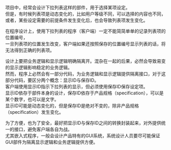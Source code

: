 
项目中，经常会设计下拉列表这样的部件，用于选择某项设定。  
但是，有时候列表项是动态变化的，比如用户等级不同，可以选择的内容也不同，  
或者，某些设定需要的前提条件发生变化后，也会导致列表项发生变化。  

在程序设计上，使用下拉列表的程序（客户端）一定不能简简单单的记录列表项的位置编号，  
一旦列表项的位置发生改变，客户端如果还按照保存的位置编号显示列表的话，将无法得到正确的列表项。  

设计上要把业务逻辑和显示逻辑明确隔离开。混杂在一起的后果，必然会导致易变的显示逻辑影响稳定的业务逻辑。  
然而，程序上必然会有一部分代码，为业务逻辑和显示逻辑提供隔离接口，对于这部分代码，要区分两个概念：显示ID与保存ID。  
客户端使用显示ID指示下拉列表的显示，但必须使用保存ID保存设定项。  
显示ID依存于部件本身的设计，保存ID依存于产品规格（specification），可以是某个数字，也可以是文字。  
显示ID可能是动态变化的，但是保存ID是绝对不变的，除非产品规格（specification）发生变化。  

为了方便，也为了安全，最好把显示ID与保存ID之间的转换封装起来，对外提供统一的接口，避免客户端各自为战。  
尤其嵌入式程序，一般会设计产品特有的GUI系统，系统设计人员要尽可能保证GUI部件为隔离显示逻辑和业务逻辑提供方便。  

